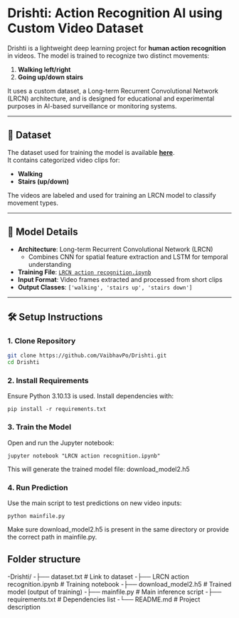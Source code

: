# Drishti: Action Recognition AI using Custom Video Dataset

Drishti is a lightweight deep learning project for **human action recognition** in videos. The model is trained to recognize two distinct movements:
1. **Walking left/right**
2. **Going up/down stairs**

It uses a custom dataset, a Long-term Recurrent Convolutional Network (LRCN) architecture, and is designed for educational and experimental purposes in AI-based surveillance or monitoring systems.

---

## 🔗 Dataset

The dataset used for training the model is available [**here**](https://drive.google.com/drive/folders/1GdDySfSqiV0acUDMrKDo-UzIyws_-IqX).  
It contains categorized video clips for:
- **Walking**
- **Stairs (up/down)**

The videos are labeled and used for training an LRCN model to classify movement types.

---

## 🧠 Model Details

- **Architecture**: Long-term Recurrent Convolutional Network (LRCN)
  - Combines CNN for spatial feature extraction and LSTM for temporal understanding
- **Training File**: [`LRCN action recognition.ipynb`](./LRCN%20action%20recognition.ipynb)
- **Input Format**: Video frames extracted and processed from short clips
- **Output Classes**: `['walking', 'stairs up', 'stairs down']`

---

## 🛠 Setup Instructions

### 1. Clone Repository

```bash
git clone https://github.com/VaibhavPo/Drishti.git
cd Drishti
```
### 2. Install Requirements
Ensure Python 3.10.13 is used. Install dependencies with:
```
pip install -r requirements.txt
```
### 3. Train the Model
Open and run the Jupyter notebook:

```
jupyter notebook "LRCN action recognition.ipynb"
 ```
This will generate the trained model file: download_model2.h5

### 4. Run Prediction
Use the main script to test predictions on new video inputs:

```
python mainfile.py
```
Make sure download_model2.h5 is present in the same directory or provide the correct path in mainfile.py.


## Folder structure
-Drishti/
-├── dataset.txt                    # Link to dataset
-├── LRCN action recognition.ipynb  # Training notebook
-├── download_model2.h5             # Trained model (output of training)
-├── mainfile.py                    # Main inference script
-├── requirements.txt               # Dependencies list
-└── README.md                      # Project description
